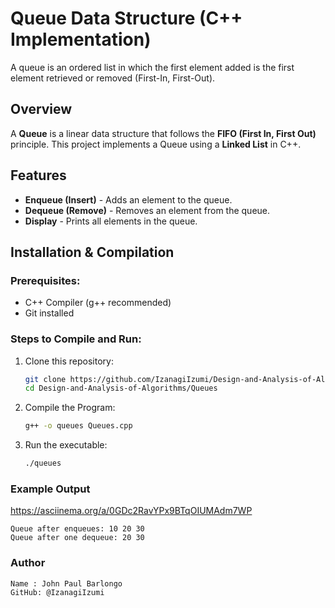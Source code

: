 # Queue Data Structure (C++ Implementation)
A queue is an ordered list in which the first element added is
the first element retrieved or removed (First-In, First-Out).

## Overview
A **Queue** is a linear data structure that follows the **FIFO (First In, First Out)** principle. This project implements a Queue using a **Linked List** in C++.

## Features
- **Enqueue (Insert)** - Adds an element to the queue.
- **Dequeue (Remove)** - Removes an element from the queue.
- **Display** - Prints all elements in the queue.

## Installation & Compilation
### Prerequisites:
- C++ Compiler (g++ recommended)
- Git installed

### Steps to Compile and Run:
1. Clone this repository:
   ```sh
   git clone https://github.com/IzanagiIzumi/Design-and-Analysis-of-Algorithms.git
   cd Design-and-Analysis-of-Algorithms/Queues

2. Compile the Program:
   ```sh
   g++ -o queues Queues.cpp

3. Run the executable:
   ```sh
   ./queues

### Example Output

   https://asciinema.org/a/0GDc2RavYPx9BTqOIUMAdm7WP

    Queue after enqueues: 10 20 30
    Queue after one dequeue: 20 30

### Author

    Name : John Paul Barlongo
    GitHub: @IzanagiIzumi
